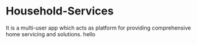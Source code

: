 # Household-Services
It is a multi-user app which acts as platform for providing comprehensive home servicing and solutions.
hello